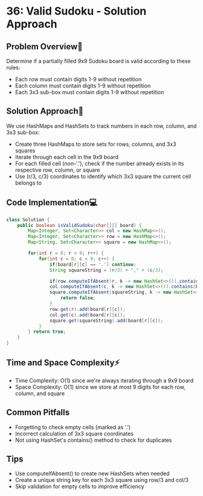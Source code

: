 # 36: Valid Sudoku - Solution Approach

## Problem Overview🤔

Determine if a partially filled 9x9 Sudoku board is valid according to these rules:

- Each row must contain digits 1-9 without repetition
- Each column must contain digits 1-9 without repetition
- Each 3x3 sub-box must contain digits 1-9 without repetition

## Solution Approach🎯

We use HashMaps and HashSets to track numbers in each row, column, and 3x3 sub-box:

- Create three HashMaps to store sets for rows, columns, and 3x3 squares
- Iterate through each cell in the 9x9 board
- For each filled cell (non-'.'), check if the number already exists in its respective row, column, or square
- Use (r/3, c/3) coordinates to identify which 3x3 square the current cell belongs to

## Code Implementation💻

```java
class Solution {
    public boolean isValidSudoku(char[][] board) {
        Map<Integer, Set<Character>> col = new HashMap<>();
        Map<Integer, Set<Character>> row = new HashMap<>();
        Map<String, Set<Character>> square = new HashMap<>();

        for(int r = 0; r < 9; r++) {
            for(int c = 0; c < 9; c++) {
                if(board[r][c] == '.') continue;
                String squareString = (r/3) + "," + (c/3);

                if(row.computeIfAbsent(r, k -> new HashSet<>()).contains(board[r][c]) || 
                col.computeIfAbsent(c, k -> new HashSet<>()).contains(board[r][c]) || 
                square.computeIfAbsent(squareString, k -> new HashSet<>()).contains(board[r][c])) {
                    return false;
                }
                row.get(r).add(board[r][c]);
                col.get(c).add(board[r][c]);
                square.get(squareString).add(board[r][c]);
            }
        } return true;
    }
}
```

## Time and Space Complexity⚡

- Time Complexity: O(1) since we're always iterating through a 9x9 board
- Space Complexity: O(1) since we store at most 9 digits for each row, column, and square

## Common Pitfalls

- Forgetting to check empty cells (marked as '.')
- Incorrect calculation of 3x3 square coordinates
- Not using HashSet's contains() method to check for duplicates

## Tips

- Use computeIfAbsent() to create new HashSets when needed
- Create a unique string key for each 3x3 square using row/3 and col/3
- Skip validation for empty cells to improve efficiency
